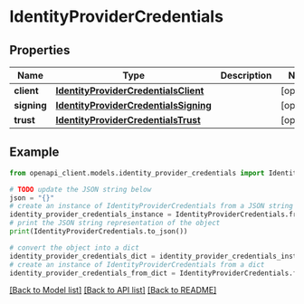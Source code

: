 # IdentityProviderCredentials


## Properties

Name | Type | Description | Notes
------------ | ------------- | ------------- | -------------
**client** | [**IdentityProviderCredentialsClient**](IdentityProviderCredentialsClient.md) |  | [optional] 
**signing** | [**IdentityProviderCredentialsSigning**](IdentityProviderCredentialsSigning.md) |  | [optional] 
**trust** | [**IdentityProviderCredentialsTrust**](IdentityProviderCredentialsTrust.md) |  | [optional] 

## Example

```python
from openapi_client.models.identity_provider_credentials import IdentityProviderCredentials

# TODO update the JSON string below
json = "{}"
# create an instance of IdentityProviderCredentials from a JSON string
identity_provider_credentials_instance = IdentityProviderCredentials.from_json(json)
# print the JSON string representation of the object
print(IdentityProviderCredentials.to_json())

# convert the object into a dict
identity_provider_credentials_dict = identity_provider_credentials_instance.to_dict()
# create an instance of IdentityProviderCredentials from a dict
identity_provider_credentials_from_dict = IdentityProviderCredentials.from_dict(identity_provider_credentials_dict)
```
[[Back to Model list]](../README.md#documentation-for-models) [[Back to API list]](../README.md#documentation-for-api-endpoints) [[Back to README]](../README.md)


